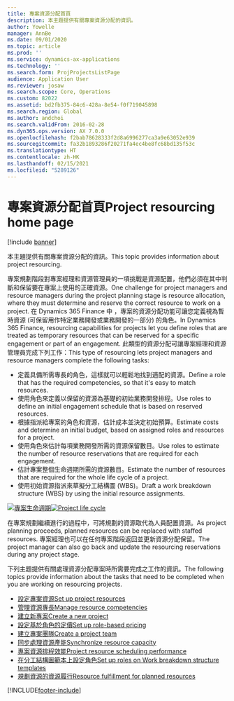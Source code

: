 ```yaml
---
title: 專案資源分配首頁
description: 本主題提供有關專案資源分配的資訊。
author: Yowelle
manager: AnnBe
ms.date: 09/01/2020
ms.topic: article
ms.prod: ''
ms.service: dynamics-ax-applications
ms.technology: ''
ms.search.form: ProjProjectsListPage
audience: Application User
ms.reviewer: josaw
ms.search.scope: Core, Operations
ms.custom: 82022
ms.assetid: bd2fb375-84c6-428a-8e54-f0f719045898
ms.search.region: Global
ms.author: andchoi
ms.search.validFrom: 2016-02-28
ms.dyn365.ops.version: AX 7.0.0
ms.openlocfilehash: f2bab78628333f2d8a6996277ca3a9e63052e939
ms.sourcegitcommit: fa32b1893286f20271fa4ec4be8fc68bd135f53c
ms.translationtype: HT
ms.contentlocale: zh-HK
ms.lasthandoff: 02/15/2021
ms.locfileid: "5289126"
---
```

# <a name="project-resourcing-home-page"></a><span data-ttu-id="fa492-103">專案資源分配首頁</span><span class="sxs-lookup"><span data-stu-id="fa492-103">Project resourcing home page</span></span>

[!include [banner](../includes/banner.md)]

<span data-ttu-id="fa492-104">本主題提供有關專案資源分配的資訊。</span><span class="sxs-lookup"><span data-stu-id="fa492-104">This topic provides information about project resourcing.</span></span>

<span data-ttu-id="fa492-105">專案規劃階段對專案經理和資源管理員的一項挑戰是資源配置，他們必須在其中判斷和保留要在專案上使用的正確資源。</span><span class="sxs-lookup"><span data-stu-id="fa492-105">One challenge for project managers and resource managers during the project planning stage is resource allocation, where they must determine and reserve the correct resource to work on a project.</span></span> <span data-ttu-id="fa492-106">在 Dynamics 365 Finance 中 ，專案的資源分配功能可讓您定義視為暫時資源 (可保留用作特定業務開發或業務開發的一部分) 的角色。</span><span class="sxs-lookup"><span data-stu-id="fa492-106">In Dynamics 365 Finance, resourcing capabilities for projects let you define roles that are treated as temporary resources that can be reserved for a specific engagement or part of an engagement.</span></span> <span data-ttu-id="fa492-107">此類型的資源分配可讓專案經理和資源管理員完成下列工作：</span><span class="sxs-lookup"><span data-stu-id="fa492-107">This type of resourcing lets project managers and resource managers complete the following tasks:</span></span>

- <span data-ttu-id="fa492-108">定義具備所需專長的角色，這樣就可以輕鬆地找到適配的資源。</span><span class="sxs-lookup"><span data-stu-id="fa492-108">Define a role that has the required competencies, so that it's easy to match resources.</span></span>
- <span data-ttu-id="fa492-109">使用角色來定義以保留的資源為基礎的初始業務開發排程。</span><span class="sxs-lookup"><span data-stu-id="fa492-109">Use roles to define an initial engagement schedule that is based on reserved resources.</span></span>
- <span data-ttu-id="fa492-110">根據指派給專案的角色和資源，估計成本並決定初始預算。</span><span class="sxs-lookup"><span data-stu-id="fa492-110">Estimate costs and determine an initial budget, based on assigned roles and resources for a project.</span></span>
- <span data-ttu-id="fa492-111">使用角色來估計每項業務開發所需的資源保留數目。</span><span class="sxs-lookup"><span data-stu-id="fa492-111">Use roles to estimate the number of resource reservations that are required for each engagement.</span></span>
- <span data-ttu-id="fa492-112">估計專案整個生命週期所需的資源數目。</span><span class="sxs-lookup"><span data-stu-id="fa492-112">Estimate the number of resources that are required for the whole life cycle of a project.</span></span>
- <span data-ttu-id="fa492-113">使用初始資源指派來草擬分工結構圖 (WBS)。</span><span class="sxs-lookup"><span data-stu-id="fa492-113">Draft a work breakdown structure (WBS) by using the initial resource assignments.</span></span>

<span data-ttu-id="fa492-114">[![專案生命週期](./media/projectresourcing02-1024x812.jpg)](./media/projectresourcing02.jpg)</span><span class="sxs-lookup"><span data-stu-id="fa492-114">[![Project life cycle](./media/projectresourcing02-1024x812.jpg)](./media/projectresourcing02.jpg)</span></span>

<span data-ttu-id="fa492-115">在專案規劃繼續進行的過程中，可將規劃的資源取代為人員配置資源。</span><span class="sxs-lookup"><span data-stu-id="fa492-115">As project planning proceeds, planned resources can be replaced with staffed resources.</span></span> <span data-ttu-id="fa492-116">專案經理也可以在任何專案階段返回並更新資源分配保留。</span><span class="sxs-lookup"><span data-stu-id="fa492-116">The project manager can also go back and update the resourcing reservations during any project stage.</span></span>

<span data-ttu-id="fa492-117">下列主題提供有關處理資源分配專案時所需要完成之工作的資訊。</span><span class="sxs-lookup"><span data-stu-id="fa492-117">The following topics provide information about the tasks that need to be completed when you are working on resourcing projects.</span></span>

- [<span data-ttu-id="fa492-118">設定專案資源</span><span class="sxs-lookup"><span data-stu-id="fa492-118">Set up project resources</span></span>](set-up-project-resources.md)
- [<span data-ttu-id="fa492-119">管理資源專長</span><span class="sxs-lookup"><span data-stu-id="fa492-119">Manage resource competencies</span></span>](manage-resource-competencies.md)
- [<span data-ttu-id="fa492-120">建立新專案</span><span class="sxs-lookup"><span data-stu-id="fa492-120">Create a new project</span></span>](create-new-project.md)
- [<span data-ttu-id="fa492-121">設定基於角色的定價</span><span class="sxs-lookup"><span data-stu-id="fa492-121">Set up role-based pricing</span></span>](set-up-role-based-pricing.md)
- [<span data-ttu-id="fa492-122">建立專案團隊</span><span class="sxs-lookup"><span data-stu-id="fa492-122">Create a project team</span></span>](create-project-team.md)
- [<span data-ttu-id="fa492-123">同步處理資源產能</span><span class="sxs-lookup"><span data-stu-id="fa492-123">Synchronize resource capacity</span></span>](synchronize-resource-capacity.md)
- [<span data-ttu-id="fa492-124">專案資源排程效能</span><span class="sxs-lookup"><span data-stu-id="fa492-124">Project resource scheduling performance</span></span>](project-scheduling-performance.md)
- [<span data-ttu-id="fa492-125">在分工結構圖範本上設定角色</span><span class="sxs-lookup"><span data-stu-id="fa492-125">Set up roles on Work breakdown structure templates</span></span>](set-up-roles-wbs-template.md)
- [<span data-ttu-id="fa492-126">規劃資源的資源履行</span><span class="sxs-lookup"><span data-stu-id="fa492-126">Resource fulfillment for planned resources</span></span>](resource-fulfillment-planned-resources.md)


[!INCLUDE[footer-include](../includes/footer-banner.md)]